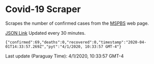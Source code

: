 # Covid-19 Scraper

Scrapes the number of confirmed cases from the [MSPBS](https://www.mspbs.gov.py/covid-19.php) web page.

[JSON Link](https://jmayalag.github.io/covid19-scrape/cases.json)
Updated every 30 minutes.
```
{"confirmed":69,"deaths":0,"recovered":0,"timestamp":"2020-04-01T14:33:57.269Z","pyt":"4/1/2020, 10:33:57 GMT-4"}
```
Last update (Paraguay Time): 4/1/2020, 10:33:57 GMT-4